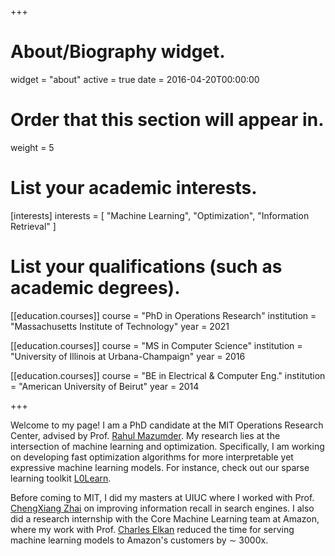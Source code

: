 +++
# About/Biography widget.
widget = "about"
active = true
date = 2016-04-20T00:00:00

# Order that this section will appear in.
weight = 5

# List your academic interests.
[interests]
  interests = [
    "Machine Learning",
    "Optimization",
    "Information Retrieval"
  ]

# List your qualifications (such as academic degrees).
[[education.courses]]
  course = "PhD in Operations Research"
  institution = "Massachusetts Institute of Technology"
  year = 2021

[[education.courses]]
  course = "MS in Computer Science"
  institution = "University of Illinois at Urbana-Champaign"
  year = 2016

[[education.courses]]
  course = "BE in Electrical & Computer Eng."
  institution = "American University of Beirut"
  year = 2014

+++

Welcome to my page! I am a PhD candidate at the MIT Operations Research Center, advised by Prof. [Rahul Mazumder](http://www.mit.edu/~rahulmaz/). My research lies at the intersection of machine learning and optimization. Specifically, I am working on developing fast optimization algorithms for more interpretable yet expressive machine learning models. For instance, check out our sparse learning toolkit [L0Learn](#software).

Before coming to MIT, I did my masters at UIUC where I worked with Prof. [ChengXiang Zhai](http://czhai.cs.illinois.edu/) on improving information recall in search engines. I also did a research internship with the Core Machine Learning team at Amazon, where my work with Prof. [Charles Elkan](http://cseweb.ucsd.edu/~elkan/) reduced the time for serving machine learning models to Amazon's customers by $\sim$ 3000x.
